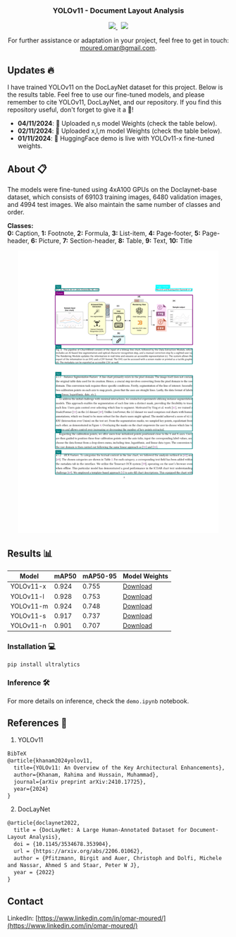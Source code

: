 <div align="center">

<h3 align="center">YOLOv11 - Document Layout Analysis</h3>
</div>

<p align="center">
  <a href="https://huggingface.co/spaces/omoured/YOLOv11-Document-Layout-Analysis">
    <img src="https://img.shields.io/badge/%F0%9F%A4%97%20Interactive%20Demo%20on%20Hugging%20Face-blue"/>
  </a>
  &nbsp;
  <a href="https://colab.research.google.com/github/moured/YOLOv11-Document-Layout-Analysis/blob/main/demo.ipynb">
    <img src="https://colab.research.google.com/assets/colab-badge.svg"/>
  </a>
</p>

<p align="center">
  For further assistance or adaptation in your project, feel free to get in touch: <a href="mailto:moured.omar@gmail.com">moured.omar@gmail.com</a>.
</p>

<!--
  <p align="center">
    Trained on DocLayNet dataset
    <br />
    <a href="https://huggingface.co/spaces/linhdo/document-layout-analysis">Live HuggingFace Demo</a>
    ·
    <a href="https://github.com/THU-MIG/yolov10">Visit YOLOv10</a>
    ·
    <a href="https://github.com/LynnHaDo/Document-Layout-Analysis/issues">Request Feature or Report Problem</a>
  </p>
</div>
-->

## Updates 🔥

I have trained YOLOv11 on the DocLayNet dataset for this project. Below is the results table. Feel free to use our fine-tuned models, and please remember to cite YOLOv11, DocLayNet, and our repository. If you find this repository useful, don't forget to give it a 🌟!

- **04/11/2024**: 🚀 Uploaded n,s model Weights (check the table below).
- **02/11/2024**: 🚀 Uploaded x,l,m model Weights (check the table below).
- **01/11/2024**: 🤗 HuggingFace demo is live with YOLOv11-x fine-tuned weights.

<!-- ABOUT THE PROJECT -->
## About 📋

The models were fine-tuned using 4xA100 GPUs on the Doclaynet-base dataset, which consists of 69103 training images, 6480 validation images, and 4994 test images. We also maintain the same number of classes and order.

**Classes:**  
**0:** Caption, **1:** Footnote, **2:** Formula, **3:** List-item, **4:** Page-footer, **5:** Page-header, **6:** Picture, **7:** Section-header, **8:** Table, **9:** Text, **10:** Title

<p align="center">
  <img src="images/samples.gif" height="640"/>
</p>

## Results 📊
| Model   | mAP50 | mAP50-95 | Model Weights |
|---------|-------|----------|---------------|
| YOLOv11-x | 0.924 | 0.755 | [Download](https://github.com/moured/YOLOv11-Document-Layout-Analysis/releases/download/doclaynet_weights/yolov11x_best.pt) |
| YOLOv11-l | 0.928 | 0.753 | [Download](https://github.com/moured/YOLOv11-Document-Layout-Analysis/releases/download/doclaynet_weights/yolov11l_best.pt) | 
| YOLOv11-m | 0.924 | 0.748 | [Download](https://github.com/moured/YOLOv11-Document-Layout-Analysis/releases/download/doclaynet_weights/yolov11m_best.pt) | 
| YOLOv11-s | 0.917 | 0.737 | [Download](https://github.com/moured/YOLOv11-Document-Layout-Analysis/releases/download/doclaynet_weights/yolov11s_best.pt) |
| YOLOv11-n | 0.901 | 0.707 | [Download](https://github.com/moured/YOLOv11-Document-Layout-Analysis/releases/download/doclaynet_weights/yolov11n_best.pt) | 

### Installation 💻
```
pip install ultralytics
```

### Inference 🛠️
For more details on inference, check the `demo.ipynb` notebook.


## References 📝

1. YOLOv11
```
BibTeX
@article{khanam2024yolov11,
  title={YOLOv11: An Overview of the Key Architectural Enhancements},
  author={Khanam, Rahima and Hussain, Muhammad},
  journal={arXiv preprint arXiv:2410.17725},
  year={2024}
}
```

   
2. DocLayNet
```
@article{doclaynet2022,
  title = {DocLayNet: A Large Human-Annotated Dataset for Document-Layout Analysis},  
  doi = {10.1145/3534678.353904},
  url = {https://arxiv.org/abs/2206.01062},
  author = {Pfitzmann, Birgit and Auer, Christoph and Dolfi, Michele and Nassar, Ahmed S and Staar, Peter W J},
  year = {2022}
}
```

## Contact
LinkedIn: [https://www.linkedin.com/in/omar-moured/](https://www.linkedin.com/in/omar-moured/)
